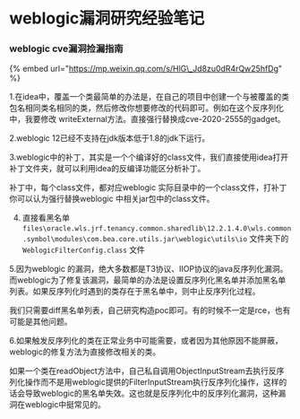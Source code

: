 # weblogic漏洞研究经验笔记

### weblogic cve漏洞捡漏指南 <a id="activity-name"></a>

{% embed url="https://mp.weixin.qq.com/s/HlG\_Jd8zu0dR4rQw25hfDg" %}



1.在idea中，覆盖一个类最简单的办法是，在自己的项目中创建一个与被覆盖的类包名相同类名相同的类，然后修改你想要修改的代码即可。例如在这个反序列化中，我要修改 writeExternal方法。直接强行替换成cve-2020-2555的gadget。

2.weblogic 12已经不支持在jdk版本低于1.8的jdk下运行。

3.weblogic中的补丁，其实是一个个编译好的class文件，我们直接使用idea打开补丁文件夹，就可以利用idea的反编译功能区分析补丁。

补丁中，每个class文件，都对应weblogic 实际目录中的一个class文件，打补丁你可以认为强行替换weblogic 中相关jar包中的class文件。

4. 直接看黑名单`files\oracle.wls.jrf.tenancy.common.sharedlib\12.2.1.4.0\wls.common.symbol\modules\com.bea.core.utils.jar\weblogic\utils\io` 文件夹下的`WeblogicFilterConfig.class` 文件

5.因为weblogic 的漏洞，绝大多数都是T3协议、IIOP协议的java反序列化漏洞。而weblogic为了修复该漏洞，最简单的办法是设置反序列化黑名单并添加黑名单列表。如果反序列化时遇到的类存在于黑名单中，则中止反序列化过程。

我们只需要diff黑名单列表，自己研究构造poc即可。有的时候不一定是rce，也有可能是其他问题。

6.如果触发反序列化的类在正常业务中可能需要，或者因为其他原因不能屏蔽，weblogic的修复方法为直接修改相关的类。

如果一个类在readObject方法中，自己私自调用ObjectInputStream去执行反序列化操作而不是用weblogic提供的FilterInputStream执行反序列化操作，这样的话会导致weblogic的黑名单失效。这也就是反序列化中的反序列化漏洞，这种漏洞在weblogic中挺常见的。





